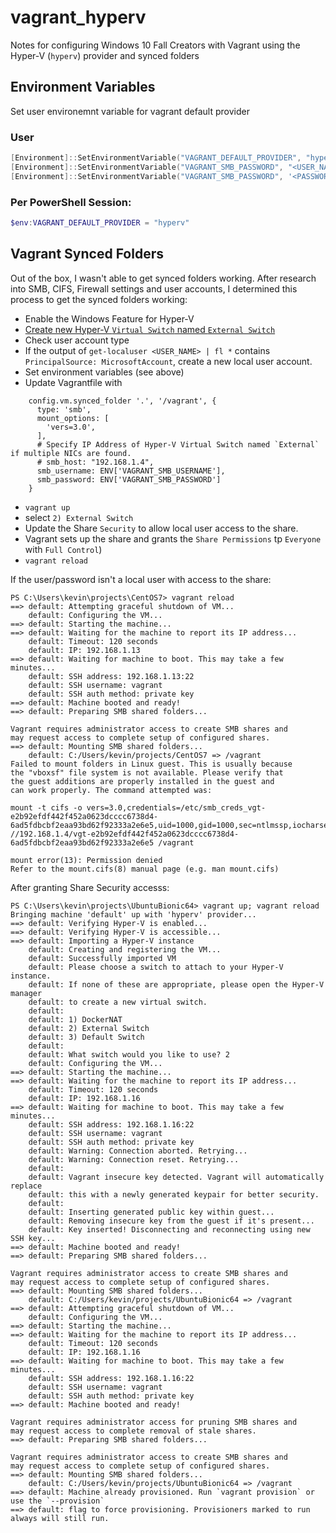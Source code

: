 # vagrant_hyperv
Notes for configuring Windows 10 Fall Creators with Vagrant using the Hyper-V (`hyperv`) provider and synced folders


## Environment Variables
Set user environemnt variable for vagrant default provider

### User

```PowerShell
[Environment]::SetEnvironmentVariable("VAGRANT_DEFAULT_PROVIDER", "hyperv", "User")
[Environment]::SetEnvironmentVariable("VAGRANT_SMB_PASSWORD", "<USER_NAME>", "User") 
[Environment]::SetEnvironmentVariable("VAGRANT_SMB_PASSWORD", '<PASSWORD>', "User") 
```

### Per PowerShell Session:

```PowerShell
$env:VAGRANT_DEFAULT_PROVIDER = "hyperv"
```

## Vagrant Synced Folders
Out of the box, I wasn't able to get synced folders working.
After research into SMB, CIFS, Firewall settings and user accounts, I determined this process to get the synced folders working:

* Enable the Windows Feature for Hyper-V
* [Create new Hyper-V `Virtual Switch` named `External Switch`](https://docs.microsoft.com/en-us/windows-server/virtualization/hyper-v/get-started/create-a-virtual-switch-for-hyper-v-virtual-machines)
* Check user account type
 * If the output of `get-localuser <USER_NAME> | fl *`  contains `PrincipalSource: MicrosoftAccount`, create a new local user account.
* Set environment variables (see above)
* Update Vagrantfile with
```
    config.vm.synced_folder '.', '/vagrant', {
      type: 'smb',
      mount_options: [
        'vers=3.0',
      ],
      # Specify IP Address of Hyper-V Virtual Switch named `External` if multiple NICs are found.
      # smb_host: "192.168.1.4",
      smb_username: ENV['VAGRANT_SMB_USERNAME'],
      smb_password: ENV['VAGRANT_SMB_PASSWORD']
    }
```
* `vagrant up`
* select `2) External Switch`
* Update the Share `Security` to allow local user access to the share.
 * Vagrant sets up the share and grants the `Share Permissions` tp `Everyone` with `Full Control`)
* `vagrant reload`


If the user/password isn't a local user with access to the share:

```
PS C:\Users\kevin\projects\CentOS7> vagrant reload
==> default: Attempting graceful shutdown of VM...
    default: Configuring the VM...
==> default: Starting the machine...
==> default: Waiting for the machine to report its IP address...
    default: Timeout: 120 seconds
    default: IP: 192.168.1.13
==> default: Waiting for machine to boot. This may take a few minutes...
    default: SSH address: 192.168.1.13:22
    default: SSH username: vagrant
    default: SSH auth method: private key
==> default: Machine booted and ready!
==> default: Preparing SMB shared folders...

Vagrant requires administrator access to create SMB shares and
may request access to complete setup of configured shares.
==> default: Mounting SMB shared folders...
    default: C:/Users/kevin/projects/CentOS7 => /vagrant
Failed to mount folders in Linux guest. This is usually because
the "vboxsf" file system is not available. Please verify that
the guest additions are properly installed in the guest and
can work properly. The command attempted was:

mount -t cifs -o vers=3.0,credentials=/etc/smb_creds_vgt-e2b92efdf442f452a0623dcccc6738d4-6ad5fdbcbf2eaa93bd62f92333a2e6e5,uid=1000,gid=1000,sec=ntlmssp,iocharset=utf8,mapchars,noperm,soft //192.168.1.4/vgt-e2b92efdf442f452a0623dcccc6738d4-6ad5fdbcbf2eaa93bd62f92333a2e6e5 /vagrant

mount error(13): Permission denied
Refer to the mount.cifs(8) manual page (e.g. man mount.cifs)
```

After granting Share Security accesss:

```
PS C:\Users\kevin\projects\UbuntuBionic64> vagrant up; vagrant reload
Bringing machine 'default' up with 'hyperv' provider...
==> default: Verifying Hyper-V is enabled...
==> default: Verifying Hyper-V is accessible...
==> default: Importing a Hyper-V instance
    default: Creating and registering the VM...
    default: Successfully imported VM
    default: Please choose a switch to attach to your Hyper-V instance.
    default: If none of these are appropriate, please open the Hyper-V manager
    default: to create a new virtual switch.
    default:
    default: 1) DockerNAT
    default: 2) External Switch
    default: 3) Default Switch
    default:
    default: What switch would you like to use? 2
    default: Configuring the VM...
==> default: Starting the machine...
==> default: Waiting for the machine to report its IP address...
    default: Timeout: 120 seconds
    default: IP: 192.168.1.16
==> default: Waiting for machine to boot. This may take a few minutes...
    default: SSH address: 192.168.1.16:22
    default: SSH username: vagrant
    default: SSH auth method: private key
    default: Warning: Connection aborted. Retrying...
    default: Warning: Connection reset. Retrying...
    default:
    default: Vagrant insecure key detected. Vagrant will automatically replace
    default: this with a newly generated keypair for better security.
    default:
    default: Inserting generated public key within guest...
    default: Removing insecure key from the guest if it's present...
    default: Key inserted! Disconnecting and reconnecting using new SSH key...
==> default: Machine booted and ready!
==> default: Preparing SMB shared folders...

Vagrant requires administrator access to create SMB shares and
may request access to complete setup of configured shares.
==> default: Mounting SMB shared folders...
    default: C:/Users/kevin/projects/UbuntuBionic64 => /vagrant
==> default: Attempting graceful shutdown of VM...
    default: Configuring the VM...
==> default: Starting the machine...
==> default: Waiting for the machine to report its IP address...
    default: Timeout: 120 seconds
    default: IP: 192.168.1.16
==> default: Waiting for machine to boot. This may take a few minutes...
    default: SSH address: 192.168.1.16:22
    default: SSH username: vagrant
    default: SSH auth method: private key
==> default: Machine booted and ready!

Vagrant requires administrator access for pruning SMB shares and
may request access to complete removal of stale shares.
==> default: Preparing SMB shared folders...

Vagrant requires administrator access to create SMB shares and
may request access to complete setup of configured shares.
==> default: Mounting SMB shared folders...
    default: C:/Users/kevin/projects/UbuntuBionic64 => /vagrant
==> default: Machine already provisioned. Run `vagrant provision` or use the `--provision`
==> default: flag to force provisioning. Provisioners marked to run always will still run.
```
